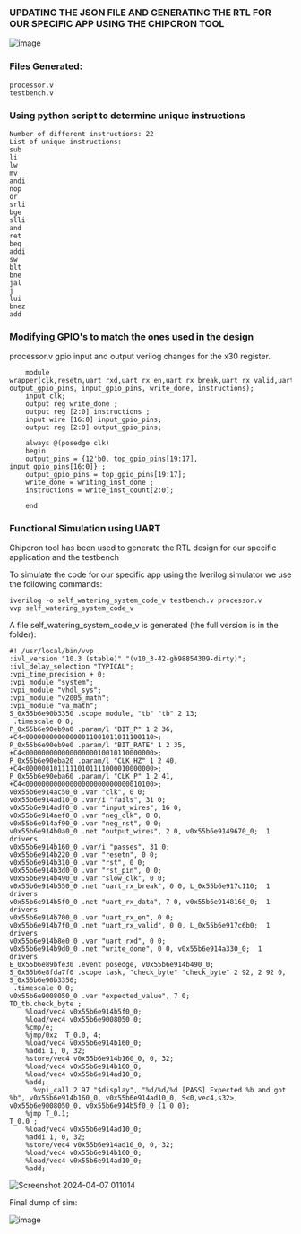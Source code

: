 ### UPDATING THE JSON FILE AND GENERATING THE RTL FOR OUR SPECIFIC APP USING THE CHIPCRON TOOL

![image](https://github.com/joses-bot/jose_vdiasat_workshop/assets/83429049/5298ce34-1041-4631-83f2-2da43443d4bf)


### Files Generated:

```
processor.v
testbench.v

```

### Using python script to determine unique instructions

```
Number of different instructions: 22
List of unique instructions:
sub
li
lw
mv
andi
nop
or
srli
bge
slli
and
ret
beq
addi
sw
blt
bne
jal
j
lui
bnez
add
```

### Modifying GPIO's to match the ones used in the design

processor.v gpio input and output verilog changes for the x30 register.

```
    module wrapper(clk,resetn,uart_rxd,uart_rx_en,uart_rx_break,uart_rx_valid,uart_rx_data, output_gpio_pins, input_gpio_pins, write_done, instructions);
    input clk;
    output reg write_done ; 
    output reg [2:0] instructions ; 
    input wire [16:0] input_gpio_pins;
    output reg [2:0] output_gpio_pins;  
```

```
    always @(posedge clk) 
    begin
    output_pins = {12'b0, top_gpio_pins[19:17],  input_gpio_pins[16:0]} ; 
    output_gpio_pins = top_gpio_pins[19:17]; 
    write_done = writing_inst_done ; 
    instructions = write_inst_count[2:0]; 

    end 
```

### Functional Simulation using UART

Chipcron tool has been used to generate the RTL design for our specific application and the testbench 

To simulate the code for our specific app using the Iverilog simulator we use the following commands:

```
iverilog -o self_watering_system_code_v testbench.v processor.v
vvp self_watering_system_code_v

```
A file self_watering_system_code_v is generated (the full version is in the folder):

```
#! /usr/local/bin/vvp
:ivl_version "10.3 (stable)" "(v10_3-42-gb98854309-dirty)";
:ivl_delay_selection "TYPICAL";
:vpi_time_precision + 0;
:vpi_module "system";
:vpi_module "vhdl_sys";
:vpi_module "v2005_math";
:vpi_module "va_math";
S_0x55b6e90b3350 .scope module, "tb" "tb" 2 13;
 .timescale 0 0;
P_0x55b6e90eb9a0 .param/l "BIT_P" 1 2 36, +C4<00000000000000011001011011100110>;
P_0x55b6e90eb9e0 .param/l "BIT_RATE" 1 2 35, +C4<00000000000000000010010110000000>;
P_0x55b6e90eba20 .param/l "CLK_HZ" 1 2 40, +C4<00000010111110101111000010000000>;
P_0x55b6e90eba60 .param/l "CLK_P" 1 2 41, +C4<00000000000000000000000000010100>;
v0x55b6e914ac50_0 .var "clk", 0 0;
v0x55b6e914ad10_0 .var/i "fails", 31 0;
v0x55b6e914adf0_0 .var "input_wires", 16 0;
v0x55b6e914aef0_0 .var "neg_clk", 0 0;
v0x55b6e914af90_0 .var "neg_rst", 0 0;
v0x55b6e914b0a0_0 .net "output_wires", 2 0, v0x55b6e9149670_0;  1 drivers
v0x55b6e914b160_0 .var/i "passes", 31 0;
v0x55b6e914b220_0 .var "resetn", 0 0;
v0x55b6e914b310_0 .var "rst", 0 0;
v0x55b6e914b3d0_0 .var "rst_pin", 0 0;
v0x55b6e914b490_0 .var "slow_clk", 0 0;
v0x55b6e914b550_0 .net "uart_rx_break", 0 0, L_0x55b6e917c110;  1 drivers
v0x55b6e914b5f0_0 .net "uart_rx_data", 7 0, v0x55b6e9148160_0;  1 drivers
v0x55b6e914b700_0 .var "uart_rx_en", 0 0;
v0x55b6e914b7f0_0 .net "uart_rx_valid", 0 0, L_0x55b6e917c6b0;  1 drivers
v0x55b6e914b8e0_0 .var "uart_rxd", 0 0;
v0x55b6e914b9d0_0 .net "write_done", 0 0, v0x55b6e914a330_0;  1 drivers
E_0x55b6e89bfe30 .event posedge, v0x55b6e914b490_0;
S_0x55b6e8fda7f0 .scope task, "check_byte" "check_byte" 2 92, 2 92 0, S_0x55b6e90b3350;
 .timescale 0 0;
v0x55b6e9008050_0 .var "expected_value", 7 0;
TD_tb.check_byte ;
    %load/vec4 v0x55b6e914b5f0_0;
    %load/vec4 v0x55b6e9008050_0;
    %cmp/e;
    %jmp/0xz  T_0.0, 4;
    %load/vec4 v0x55b6e914b160_0;
    %addi 1, 0, 32;
    %store/vec4 v0x55b6e914b160_0, 0, 32;
    %load/vec4 v0x55b6e914b160_0;
    %load/vec4 v0x55b6e914ad10_0;
    %add;
	  %vpi_call 2 97 "$display", "%d/%d/%d [PASS] Expected %b and got %b", v0x55b6e914b160_0, v0x55b6e914ad10_0, S<0,vec4,s32>, v0x55b6e9008050_0, v0x55b6e914b5f0_0 {1 0 0};
    %jmp T_0.1;
T_0.0 ;
    %load/vec4 v0x55b6e914ad10_0;
    %addi 1, 0, 32;
    %store/vec4 v0x55b6e914ad10_0, 0, 32;
    %load/vec4 v0x55b6e914b160_0;
    %load/vec4 v0x55b6e914ad10_0;
    %add;

```

![Screenshot 2024-04-07 011014](https://github.com/joses-bot/vsdiat_workshop/assets/83429049/fbd82d28-5b39-4d2c-8a15-a14bc190ff64)

Final dump of sim:


![image](https://github.com/joses-bot/vsdiat_workshop/assets/83429049/f73eb55d-3368-4b9c-92ac-521b0d2ecf28)




